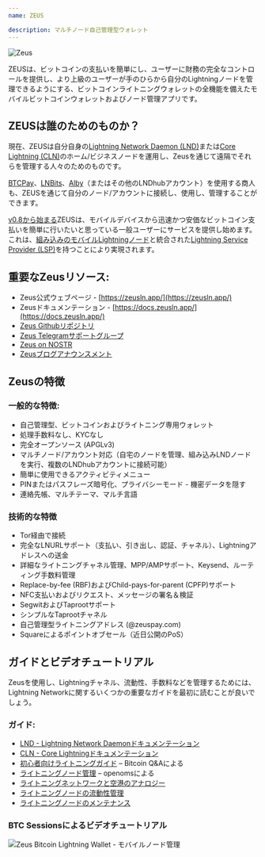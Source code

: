 ```yaml
---
name: ZEUS

description: マルチノード自己管理型ウォレット
---
```


![Zeus](assets/zeus_intro.webp)

ZEUSは、ビットコインの支払いを簡単にし、ユーザーに財務の完全なコントロールを提供し、より上級のユーザーが手のひらから自分のLightningノードを管理できるようにする、ビットコインライトニングウォレットの全機能を備えたモバイルビットコインウォレットおよびノード管理アプリです。

## ZEUSは誰のためのものか？
現在、ZEUSは自分自身の[Lightning Network Daemon (LND)](https://lightning.engineering/)または[Core Lightning (CLN)](https://blockstream.com/lightning/)のホーム/ビジネスノードを運用し、Zeusを通じて遠隔でそれらを管理する人々のためのものです。

[BTCPay](https://btcpayserver.org/)、[LNBits](https://lnbits.com/)、[Alby](https://getalby.com/)（またはその他のLNDhubアカウント）を使用する商人も、ZEUSを通じて自分のノード/アカウントに接続し、使用し、管理することができます。

[v0.8から始まる](https://blog.zeusln.app/zeus-v0-8-0-open-beta/)ZEUSは、モバイルデバイスから迅速かつ安価なビットコイン支払いを簡単に行いたいと思っている一般ユーザーにサービスを提供し始めます。これは、[組み込みのモバイルLightningノード](https://docs.zeusln.app/category/embedded-node)と統合された[Lightning Service Provider (LSP)](https://docs.zeusln.app/lsp/intro)を持つことにより実現されます。

## 重要なZeusリソース:
- Zeus公式ウェブページ - [https://zeusln.app/](https://zeusln.app/)
- Zeusドキュメンテーション - [https://docs.zeusln.app/](https://docs.zeusln.app/)
- [Zeus Githubリポジトリ](https://github.com/ZeusLN/zeus)
- [Zeus Telegramサポートグループ](https://t.me/ZeusLN)
- [Zeus on NOSTR](https://iris.to/zeus@zeusln.app)
- [Zeusブログアナウンスメント](https://blog.zeusln.com)

## Zeusの特徴
### 一般的な特徴:
- 自己管理型、ビットコインおよびライトニング専用ウォレット
- 処理手数料なし、KYCなし
- 完全オープンソース (APGLv3)
- マルチノード/アカウント対応（自宅のノードを管理、組み込みLNDノードを実行、複数のLNDhubアカウントに接続可能）
- 簡単に使用できるアクティビティメニュー
- PINまたはパスフレーズ暗号化、プライバシーモード - 機密データを隠す
- 連絡先帳、マルチテーマ、マルチ言語

### 技術的な特徴
- Tor経由で接続
- 完全なLNURLサポート（支払い、引き出し、認証、チャネル）、Lightningアドレスへの送金
- 詳細なライトニングチャネル管理、MPP/AMPサポート、Keysend、ルーティング手数料管理
- Replace-by-fee (RBF)およびChild-pays-for-parent (CPFP)サポート
- NFC支払いおよびリクエスト、メッセージの署名＆検証
- SegwitおよびTaprootサポート
- シンプルなTaprootチャネル
- 自己管理型ライトニングアドレス (@zeuspay.com)
- Squareによるポイントオブセール（近日公開のPoS）

## ガイドとビデオチュートリアル
Zeusを使用し、Lightningチャネル、流動性、手数料などを管理するためには、Lightning Networkに関するいくつかの重要なガイドを最初に読むことが良いでしょう。

### ガイド:
- [LND - Lightning Network Daemonドキュメンテーション](https://docs.lightning.engineering/)
- [CLN - Core Lightningドキュメンテーション](https://lightning.readthedocs.io/index.html)
- [初心者向けライトニングガイド](https://bitcoiner.guide/lightning/) – Bitcoin Q&Aによる
- [ライトニングノード管理](https://www.lightningnode.info/) – openomsによる
- [ライトニングネットワークと空港のアナロジー](https://darthcoin.substack.com/p/the-lightning-network-and-the-airport) 
- [ライトニングノードの流動性管理](https://darthcoin.substack.com/p/managing-lightning-node-liquidity)
- [ライトニングノードのメンテナンス](https://darthcoin.substack.com/p/lightning-node-maintenance)

### BTC Sessionsによるビデオチュートリアル

![Zeus Bitcoin Lightning Wallet - モバイルノード管理](https://youtu.be/hmmehTnV3ys)
